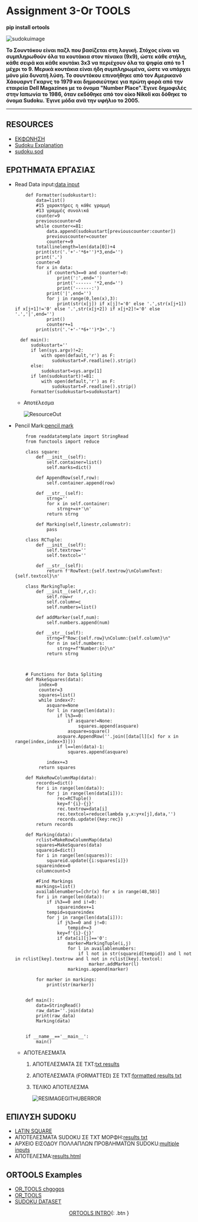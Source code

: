 # Assignment 3-Or TOOLS

**pip install ortools**

![sudokuimage](https://upload.wikimedia.org/wikipedia/commons/thumb/f/ff/Sudoku-by-L2G-20050714.svg/1200px-Sudoku-by-L2G-20050714.svg.png)

**Το Σουντόκου είναι παζλ που βασίζεται στη λογική. Στόχος είναι να συμπληρωθούν όλα τα κουτάκια στον πίνακα (9x9), ώστε κάθε στήλη, κάθε σειρά και κάθε κουτάκι 3x3 να περιέχουν όλα τα ψηφία από το 1 μέχρι το 9. Μερικά κουτάκια είναι ήδη συμπληρωμένα, ώστε να υπάρχει μόνο μία δυνατή λύση.
Το σουντόκου επινοήθηκε από τον Αμερικανό Χάουαρντ Γκαρνς το 1979 και δημοσιεύτηκε για πρώτη φορά από την εταιρεία Dell Magazines με το όνομα "Number Place".Έγινε δημοφιλές στην Ιαπωνία το 1986, όταν εκδόθηκε από τον οίκο Nikoli και δόθηκε το όνομα Sudoku. Έγινε μόδα ανά την υφήλιο το 2005.**

---
## RESOURCES

* [ΕΚΦΩΝΗΣΗ](https://chgogos.github.io/dituoi_agp/resources/agp_assignment20210515.pdf)
* [Sudoku Explanation](https://www.sudoku.name/rules/el)
* [sudoku.sod](https://github.com/vasnastos/DITUOI_AGP_SUDOKU/blob/main/RESOURCES/sudoku.sod)


## ΕΡΩΤΗΜΑΤΑ ΕΡΓΑΣΙΑΣ
* Read Data input:[data input](https://github.com/vasnastos/DITUOI_AGP_SUDOKU/blob/main/readdatatemplate.py)

    ```
        def Formatter(sudokustart):
            data=list()
            #15 χαρακτήρες η κάθε γραμμή
            #13 γραμμές συνολικά
            counter=9
            previouscounter=0
            while counter<=81:
                data.append(sudokustart[previouscounter:counter])
                previouscounter=counter
                counter+=9
            totallinelength=len(data[0])+4
            print(str('.'+'-'*6+'')*3,end='')
            print('.')
            counter=0
            for x in data:
                if counter%3==0 and counter!=0:
                    print(':',end='')
                    print('------ '*2,end='')
                    print('------:')
                print('|',end='')
                for j in range(0,len(x),3):
                    print(str(x[j]) if x[j]!='0' else '.',str(x[j+1]) if x[j+1]!='0' else '.',str(x[j+2]) if x[j+2]!='0' else '.','|',end='')
                print()
                counter+=1
            print(str('.'+'-'*6+'')*3+'.')

      def main():
          sudokustart=''
          if len(sys.argv)!=2:
              with open(default,'r') as F:
                  sudokustart=F.readline().strip()
          else:
              sudokustart=sys.argv[1]
          if len(sudokustart)!=81:
              with open(default,'r') as F:
                  sudokustart=F.readline().strip()
          Formatter(sudokustart=sudokustart) 
    ```

    * Αποτέλεσμα

        ![ResourceOut](https://raw.githubusercontent.com/vasnastos/DITUOI_AGP_SUDOKU/main/RESOURCES/sudoku.png?token=APD2HAJ6YRAI5LLZ33UF4DLAWM7VI)

* Pencil Mark:[pencil mark](https://github.com/vasnastos/DITUOI_AGP_SUDOKU/blob/main/Pencilmark.py)
    ```
        from readdatatemplate import StringRead
        from functools import reduce

        class square:
            def __init__(self):
                self.container=list()
                self.marks=dict()

            def AppendRow(self,row):
                self.container.append(row)

            def __str__(self):
                strng=''
                for x in self.container:
                    strng+=x+'\n'
                return strng

            def Marking(self,linestr,columnstr):
                pass

        class RCTuple:
            def __init__(self):
                self.textrow=''
                self.textcol=''

            def __str__(self):
                return f'RowText:{self.textrow}\nColumnText:{self.textcol}\n'

        class MarkingTuple:
            def __init__(self,r,c):
                self.row=r
                self.column=c
                self.numbers=list()

            def addMarker(self,num):
                self.numbers.append(num)

            def __str__(self):
                strng=f"Row:{self.row}\nColumn:{self.column}\n"
                for n in self.numbers:
                    strng+=f"Number:{n}\n"
                return strng



        # Functions for Data Spliting
        def MakeSquares(data):
             index=0
             counter=3
             squares=list()
             while index<7:
                asquare=None
                for l in range(len(data)):
                    if l%3==0:
                        if asquare!=None:
                            squares.append(asquare)
                        asquare=square()
                    asquare.AppendRow(''.join([data[l][x] for x in range(index,index+3)]))
                    if l==len(data)-1:
                        squares.append(asquare)

                index+=3
             return squares

        def MakeRowColumnMap(data):
            records=dict()
            for i in range(len(data)):
                for j in range(len(data[i])):
                    rec=RCTuple()
                    key=f'{i}-{j}'
                    rec.textrow=data[i]
                    rec.textcol=reduce(lambda y,x:y+x[j],data,'')
                    records.update({key:rec})
            return records

        def Marking(data):
            rclist=MakeRowColumnMap(data)
            squares=MakeSquares(data)
            squareid=dict()
            for i in range(len(squares)):
                squareid.update({i:squares[i]})
            squareindex=0
            columncount=3

            #Find Markings
            markings=list()
            availablenumbers=[chr(x) for x in range(48,58)]
            for i in range(len(data)):
                if i%3==0 and i!=0:
                    squareindex+=1
                tempid=squareindex
                for j in range(len(data[i])):
                    if j%3==0 and j!=0:
                        tempid+=3
                    key=f'{i}-{j}'
                    if data[i][j]=='0':
                        marker=MarkingTuple(i,j)
                        for l in availablenumbers:
                            if l not in str(squareid[tempid]) and l not in rclist[key].textrow and l not in rclist[key].textcol:    
                                marker.addMarker(l)
                        markings.append(marker)

            for marker in markings:
                print(str(marker))


        def main():
            data=StringRead()
            raw_data=''.join(data)
            print(raw_data)
            Marking(data)


        if __name__=='__main__':
            main()
    ```

    * ΑΠΟΤΕΛΕΣΜΑΤΑ
       1. ΑΠΟΤΕΛΕΣΜΑΤΑ ΣΕ TXT:[txt results](https://github.com/vasnastos/DITUOI_AGP_SUDOKU/blob/main/2/results.out)
       2. ΑΠΟΤΕΛΕΣΜΑΤΑ (FORMATTED) ΣΕ TXT:[formatted results txt](https://github.com/vasnastos/DITUOI_AGP_SUDOKU/blob/main/2/resultsmarking.out)
       3. ΤΕΛΙΚΟ ΑΠΟΤΕΛΕΣΜΑ

           ![RESIMAGEGITHUBERROR](https://raw.githubusercontent.com/vasnastos/DITUOI_AGP_SUDOKU/main/RESOURCES/maqrkingnums.png?token=APD2HAOG774EASTTIUWAIO3AWR3LA)
   
## ΕΠΙΛΥΣΗ SUDOKU
  * [LATIN SQUARE](https://github.com/vasnastos/DITUOI_AGP_SUDOKU/blob/main/3/latinSquaresCpSat.ipynb)
  * ΑΠΟΤΕΛΕΣΜΑΤΑ SUDOKU ΣΕ ΤΧΤ ΜΟΡΦΗ:[results txt](https://github.com/vasnastos/DITUOI_AGP_SUDOKU/blob/main/3/solverresults.out)
  * ΑΡΧΕΙΟ ΕΙΣΟΔΟΥ ΠΟΛΛΑΠΛΩΝ ΠΡΟΒΛΗΜΑΤΩΝ SUDOKU:[multiple inputs](https://github.com/vasnastos/DITUOI_AGP_SUDOKU/blob/main/RESOURCES/sudokusequence.input)
  * ΑΠΟΤΕΛΕΣΜΑ:[results.html](http://algolab.dit.uoi.gr/DITUOI_AGP_SUDOKU/)
 
## ORTOOLS Examples
* [OR_TOOLS chgogos](https://github.com/chgogos/dituoi_agp/tree/main/tools/ortools)
* [OR_TOOLS](https://github.com/vasnastos/AGP/tree/master/OR_TOOLS)
* [SUDOKU DATASET](http://magictour.free.fr/subig20)

<center>
 
[ORTOOLS INTRO](ortools.md){: .btn }    
    
</center>

